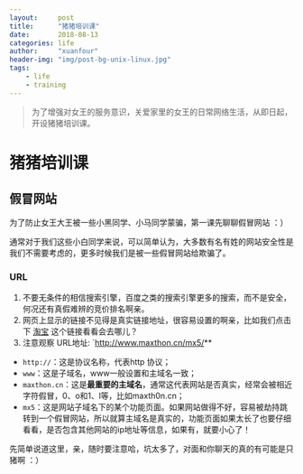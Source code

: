 ```yaml
---
layout:     post
title:      "猪猪培训课"
date:       2018-08-13
categories: life
author:     "xuanfour"
header-img: "img/post-bg-unix-linux.jpg"
tags:
    - life
    - training
---
```


> 为了增强对女王的服务意识，关爱家里的女王的日常网络生活，从即日起，开设猪猪培训课。

# 猪猪培训课

## 假冒网站

为了防止女王大王被一些小黑同学、小马同学蒙骗，第一课先聊聊假冒网站 ：）

通常对于我们这些小白同学来说，可以简单认为，大多数有名有姓的网站安全性是我们不需要考虑的，更多时候我们是被一些假冒网站给欺骗了。

### URL

1. 不要无条件的相信搜索引擎，百度之类的搜索引擎更多的搜索，而不是安全，何况还有真假难辨的竞价排名啊亲。
2. 网页上显示的链接不见得是真实链接地址，很容易设置的啊亲，比如我们点击下 [淘宝](https://www.jd.com) 这个链接看看会去哪儿？
3. 注意观察 URL地址: `http://www.maxthon.cn/mx5/**
  * `http://`：这是协议名称，代表http 协议；
  * `www`：这是子域名，www一般设置和主域名一致；
  * `maxthon.cn`：这是**最重要的主域名**，通常这代表网站是否真实，经常会被相近字符假冒，0、o和1、l等，比如maxth0n.cn；
  * `mx5`：这是网站子域名下的某个功能页面。如果网站做得不好，容易被劫持跳转到一个假冒网站，所以就算主域名是真实的，功能页面如果太长了也要仔细看看，是否包含其他网站的ip地址等信息，如果有，就要小心了！

先简单说道这里，亲，随时要注意哈，坑太多了，对面和你聊天的真的有可能是只猪啊 ：）
